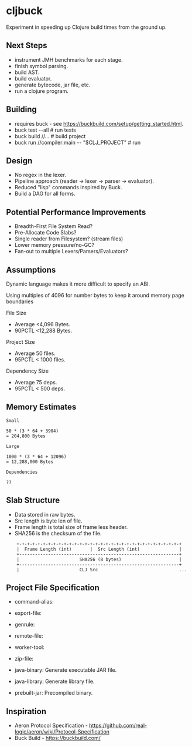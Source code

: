 # cljbuck

Experiment in speeding up Clojure build times from the ground up.

## Next Steps

- instrument JMH benchmarks for each stage.
- finish symbol parsing.
- build AST.
- build evaluator.
- generate bytecode, jar file, etc.
- run a clojure program.

## Building

- requires buck - see https://buckbuild.com/setup/getting_started.html.
- buck test --all # run tests
- buck build //... # build project
- buck run //compiler:main -- "$CLJ_PROJECT" # run

## Design

- No regex in the lexer.
- Pipeline approach (reader -> lexer -> parser -> evaluator).
- Reduced "lisp" commands inspired by Buck.
- Build a DAG for all forms.

## Potential Performance Improvements

- Breadth-First File System Read?
- Pre-Allocate Code Slabs?
- Single reader from Filesystem? (stream files)
- Lower memory pressure/no-GC?
- Fan-out to multiple Lexers/Parsers/Evaluators?

## Assumptions

Dynamic language makes it more difficult to specify an ABI.

Using multiples of 4096 for number bytes to keep it around memory page boundaries

  File Size

  - Average <4,096 Bytes.
  - 90PCTL <12,288 Bytes.

  Project Size

  - Average 50 files.
  - 95PCTL < 1000 files.

  Dependency Size

  - Average 75 deps.
  - 95PCTL < 500 deps.

## Memory Estimates

```
Small

50 * (3 * 64 + 3904)
= 204,800 Bytes

Large

1000 * (3 * 64 + 12096)
= 12,288,000 Bytes

Dependencies

??
```

## Slab Structure

- Data stored in raw bytes.
- Src length is byte len of file.
- Frame length is total size of frame less header.
- SHA256 is the checksum of the file.

```
    +-+-+-+-+-+-+-+-+-+-+-+-+-+-+-+-+-+-+-+-+-+-+-+-+-+-+-+-+-+-+-+
    |  Frame Length (int)       |  Src Length (int)               |
    +-------------------------------------------------------------+
    |                       SHA256 (8 bytes)                      |
    +-------------------------------------------------------------+
    |                       CLJ Src                               ...
```

## Project File Specification

- command-alias: 
- export-file:
- genrule:
- remote-file:
- worker-tool:
- zip-file:

- java-binary: Generate executable JAR file.
- java-library: Generate library file.
- prebuilt-jar: Precompiled binary.

## Inspiration

- Aeron Protocol Specification - https://github.com/real-logic/aeron/wiki/Protocol-Specification
- Buck Build - https://buckbuild.com/
